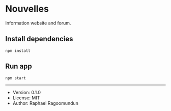 # Nouvelles

Information website and forum.

## Install dependencies

```
npm install
```

## Run app

```
npm start
```

---

- Version: 0.1.0
- License: MIT
- Author: Raphael Ragoomundun

